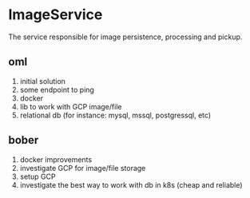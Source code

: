 # ImageService
The service responsible for image persistence, processing and pickup.

## oml
1. initial solution  
2. some endpoint to ping  
3. docker  
4. lib to work with GCP image/file  
5. relational db (for instance: mysql, mssql, postgressql, etc)
## bober
1. docker improvements  
2. investigate GCP for image/file storage  
3. setup GCP  
4. investigate the best way to work with db in k8s (cheap and reliable)  
